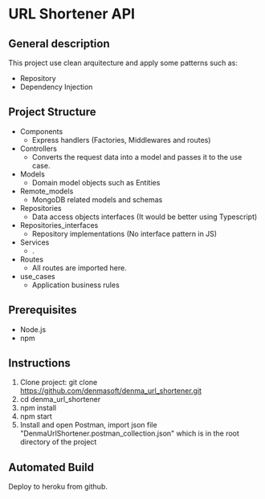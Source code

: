 # URL Shortener API

General description
---
This project use clean arquitecture and apply 
some patterns such as:
- Repository
- Dependency Injection

Project Structure
---
- Components
	-  Express handlers (Factories, Middlewares and routes)
- Controllers
	- Converts the request data into a model and passes it to the use case.
- Models
	- Domain model objects such as Entities
- Remote_models
	- MongoDB related models and schemas
- Repositories
	- Data access objects interfaces (It would be better using Typescript)
- Repositories_interfaces
	- Repository implementations (No interface pattern in JS)
- Services
	- .
- Routes
	- All routes are imported here.
- use_cases
	- Application business rules 		

Prerequisites
---
- Node.js
- npm

Instructions
---
1. Clone project: 
	git clone https://github.com/denmasoft/denma_url_shortener.git
2. cd denma_url_shortener
3. npm install
4. npm start 
5. Install and open Postman, import json file "DenmaUrlShortener.postman_collection.json" which is in the root directory of the project

Automated Build
---
Deploy to heroku from github.